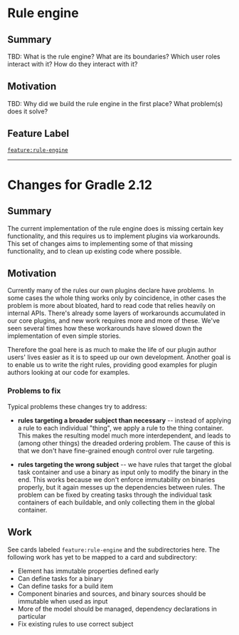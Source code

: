 # Rule engine

## Summary

TBD: What is the rule engine? What are its boundaries? Which user roles interact with it? How do they interact with it?

## Motivation

TBD: Why did we build the rule engine in the first place? What problem(s) does it solve?

## Feature Label

[`feature:rule-engine`](https://huboard.com/gradle/langos#/?label=%5B%22feature%3Arule-engine%22%5D)

----

# Changes for Gradle 2.12

## Summary

The current implementation of the rule engine does is missing certain key functionality, and this requires us to implement plugins via workarounds. This set of changes aims to implementing some of that missing functionality, and to clean up existing code where possible.

## Motivation

Currently many of the rules our own plugins declare have problems. In some cases the whole thing works only by coincidence, in other cases the problem is more about bloated, hard to read code that relies heavily on internal APIs. There's already some layers of workarounds accumulated in our core plugins, and new work requires more and more of these. We've seen several times how these workarounds have slowed down the implementation of even simple stories.

Therefore the goal here is as much to make the life of our plugin author users' lives easier as it is to speed up our own development. Another goal is to enable us to write the right rules, providing good examples for plugin authors looking at our code for examples.

### Problems to fix

Typical problems these changes try to address:

- **rules targeting a broader subject than necessary** -- instead of applying a rule to each individual "thing", we apply a rule to the thing container. This makes the resulting model much more interdependent, and leads to (among other things) the dreaded ordering problem. The cause of this is that we don't have fine-grained enough control over rule targeting.

- **rules targeting the wrong subject** -- we have rules that target the global task container and use a binary as input only to modify the binary in the end. This works because we don't enforce immutability on binaries properly, but it again messes up the dependencies between rules. The problem can be fixed by creating tasks through the individual task containers of each buildable, and only collecting them in the global container.

## Work

See cards labeled `feature:rule-engine` and the subdirectories here. The following work has yet to be mapped to a card and subdirectory:

- Element has immutable properties defined early
- Can define tasks for a binary
- Can define tasks for a build item
- Component binaries and sources, and binary sources should be immutable when used as input
- More of the model should be managed, dependency declarations in particular
- Fix existing rules to use correct subject
